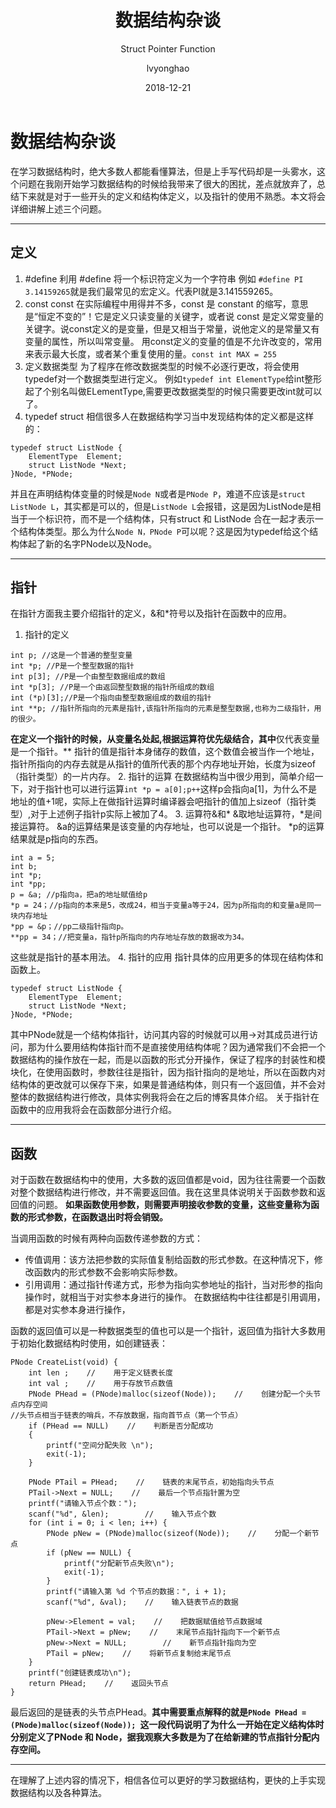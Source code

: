 ﻿---
layout:     post
title:      数据结构杂谈
subtitle:   Struct Pointer Function
date:       2018-12-21
author:     lvyonghao
header-img: img/post-bg-universe
catalog: true
tags:
    - 数据结构
---
# 数据结构杂谈

在学习数据结构时，绝大多数人都能看懂算法，但是上手写代码却是一头雾水，这个问题在我刚开始学习数据结构的时候给我带来了很大的困扰，差点就放弃了，总结下来就是对于一些开头的定义和结构体定义，以及指针的使用不熟悉。本文将会详细讲解上述三个问题。

---

## 定义

 1. #define
利用 #define 将一个标识符定义为一个字符串
例如 `#define PI 3.14159265`就是我们最常见的宏定义。代表PI就是3.141559265。
 2. const 
const 在实际编程中用得并不多，const 是 constant 的缩写，意思是“恒定不变的”！它是定义只读变量的关键字，或者说 const 是定义常变量的关键字。说const定义的是变量，但是又相当于常量，说他定义的是常量又有变量的属性，所以叫常变量。
用const定义的变量的值是不允许改变的，常用来表示最大长度，或者某个重复使用的量。`const int MAX = 255`
 3. 定义数据类型
为了程序在修改数据类型的时候不必逐行更改，将会使用typedef对一个数据类型进行定义。
例如`typedef int ElementType`给int整形起了个别名叫做ELementType,需要更改数据类型的时候只需要更改int就可以了。
 4. typedef struct
相信很多人在数据结构学习当中发现结构体的定义都是这样的：
```
typedef struct ListNode {
    ElementType  Element; 
    struct ListNode *Next;
}Node, *PNode;
```
 并且在声明结构体变量的时候是`Node N`或者是`PNode P`，难道不应该是`struct ListNode L`，其实都是可以的，但是`ListNode L`会报错，这是因为ListNode是相当于一个标识符，而不是一个结构体，只有struct 和 ListNode 合在一起才表示一个结构体类型。那么为什么`Node N，PNode P`可以呢？这是因为typedef给这个结构体起了新的名字PNode以及Node。
 


----------
## 指针
在指针方面我主要介绍指针的定义，&和*符号以及指针在函数中的应用。

 1. 指针的定义
```
int p; //这是一个普通的整型变量  
int *p; //P是一个整型数据的指针  
int p[3]; //P是一个由整型数据组成的数组 
int *p[3]; //P是一个由返回整型数据的指针所组成的数组  
int (*p)[3];//P是一个指向由整型数据组成的数组的指针  
int **p; //指针所指向的元素是指针,该指针所指向的元素是整型数据,也称为二级指针，用的很少。 
```
 **在定义一个指针的时候，从变量名处起,根据运算符优先级结合，其中**仅代表变量是一个指针。**
 指针的值是指针本身储存的数值，这个数值会被当作一个地址，指针所指向的内存去就是从指针的值所代表的那个内存地址开始，长度为sizeof（指针类型）的一片内存。
 2. 指针的运算
在数据结构当中很少用到，简单介绍一下，对于指针也可以进行运算`int *p = a[0];p++`这样p会指向a[1]，为什么不是地址的值+1呢，实际上在做指针运算时编译器会吧指针的值加上sizeof（指针类型）,对于上述例子指针p实际上被加了4。
 3. 运算符&和*
&取地址运算符，*是间接运算符。
 &a的运算结果是该变量的内存地址，也可以说是一个指针。
*p的运算结果就是p指向的东西。
```
int a = 5;
int b;
int *p;
int *pp;
p = &a; //p指向a，把a的地址赋值给p
*p = 24；//p指向的本来是5，改成24，相当于变量a等于24，因为p所指向的和变量a是同一块内存地址
*pp = &p；//pp二级指针指向p。
**pp = 34；//把变量a，指针p所指向的内存地址存放的数据改为34。
```
这些就是指针的基本用法。
 4. 指针的应用
指针具体的应用更多的体现在结构体和函数上。
```
typedef struct ListNode {
    ElementType  Element; 
    struct ListNode *Next;
}Node, *PNode;
```
其中PNode就是一个结构体指针，访问其内容的时候就可以用->对其成员进行访问，那为什么要用结构体指针而不是直接使用结构体呢？因为通常我们不会把一个数据结构的操作放在一起，而是以函数的形式分开操作，保证了程序的封装性和模块化，在使用函数时，参数往往是指针，因为指针指向的是地址，所以在函数内对结构体的更改就可以保存下来，如果是普通结构体，则只有一个返回值，并不会对整体的数据结构进行修改，具体实例我将会在之后的博客具体介绍。
关于指针在函数中的应用我将会在函数部分进行介绍。
 


----------
## 函数
对于函数在数据结构中的使用，大多数的返回值都是void，因为往往需要一个函数对整个数据结构进行修改，并不需要返回值。我在这里具体说明关于函数参数和返回值的问题。
**如果函数使用参数，则需要声明接收参数的变量，这些变量称为函数的形式参数，在函数退出时将会销毁。**

当调用函数的时候有两种向函数传递参数的方式：

 - 传值调用：该方法把参数的实际值复制给函数的形式参数。在这种情况下，修改函数内的形式参数不会影响实际参数。
 - 引用调用：通过指针传递方式，形参为指向实参地址的指针，当对形参的指向操作时，就相当于对实参本身进行的操作。
在数据结构中往往都是引用调用，都是对实参本身进行操作，

函数的返回值可以是一种数据类型的值也可以是一个指针，返回值为指针大多数用于初始化数据结构时使用，如创建链表：
```
PNode CreateList(void) {
    int len ;    //    用于定义链表长度
    int val ;    //    用于存放节点数值
    PNode PHead = (PNode)malloc(sizeof(Node));    //    创建分配一个头节点内存空间
//头节点相当于链表的哨兵，不存放数据，指向首节点（第一个节点）
    if (PHead == NULL)    //    判断是否分配成功
    {
        printf("空间分配失败 \n");
        exit(-1);
    }

    PNode PTail = PHead;    //    链表的末尾节点，初始指向头节点
    PTail->Next = NULL;    //    最后一个节点指针置为空
    printf("请输入节点个数：");
    scanf("%d", &len);        //    输入节点个数
    for (int i = 0; i < len; i++) {
        PNode pNew = (PNode)malloc(sizeof(Node));    //    分配一个新节点
        if (pNew == NULL) {
            printf("分配新节点失败\n");
            exit(-1);
        }
        printf("请输入第 %d 个节点的数据：", i + 1);
        scanf("%d", &val);    //    输入链表节点的数据

        pNew->Element = val;    //    把数据赋值给节点数据域
        PTail->Next = pNew;    //    末尾节点指针指向下一个新节点
        pNew->Next = NULL;        //    新节点指针指向为空
        PTail = pNew;    //    将新节点复制给末尾节点
    }
    printf("创建链表成功\n");
    return PHead;    //    返回头节点
}
```
 最后返回的是链表的头节点PHead。**其中需要重点解释的就是`PNode PHead = (PNode)malloc(sizeof(Node)); `这一段代码说明了为什么一开始在定义结构体时分别定义了PNode 和 Node，据我观察大多数是为了在给新建的节点指针分配内存空间。**
 


----------
在理解了上述内容的情况下，相信各位可以更好的学习数据结构，更快的上手实现数据结构以及各种算法。